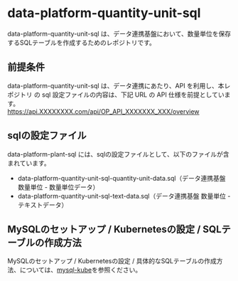 # data-platform-quantity-unit-sql

data-platform-quantity-unit-sql は、データ連携基盤において、数量単位を保存するSQLテーブルを作成するためのレポジトリです。   

## 前提条件  
data-platform-quantity-unit-sql  は、データ連携にあたり、API を利用し、本レポジトリ の sql 設定ファイルの内容は、下記 URL の API 仕様を前提としています。  
https://api.XXXXXXXX.com/api/OP_API_XXXXXXX_XXX/overview 

## sqlの設定ファイル

data-platform-plant-sql には、sqlの設定ファイルとして、以下のファイルが含まれています。    

* data-platform-quantity-unit-sql-quantity-unit-data.sql（データ連携基盤 数量単位 - 数量単位データ）
* data-platform-quantity-unit-sql-text-data.sql（データ連携基盤 数量単位 - テキストデータ）

## MySQLのセットアップ / Kubernetesの設定 / SQLテーブルの作成方法

MySQLのセットアップ / Kubernetesの設定 / 具体的なSQLテーブルの作成方法、については、[mysql-kube](https://github.com/latonaio/mysql-kube)を参照ください。  